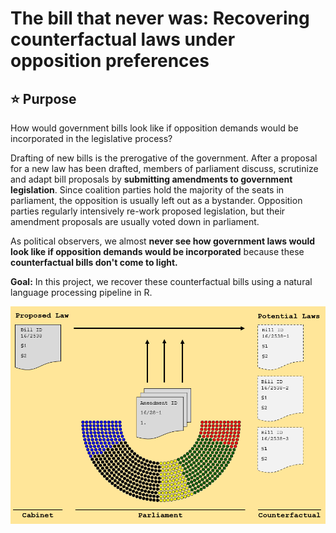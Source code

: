 # The bill that never was: Recovering counterfactual laws under opposition preferences
## :star: Purpose 

How would government bills look like if opposition demands would be incorporated in the legislative process?

Drafting of new bills is the prerogative of the government. After a proposal for a new law has been drafted, members of parliament discuss, scrutinize and adapt bill proposals by **submitting amendments to government legislation**. Since coalition parties hold the majority of the seats in parliament, the opposition is usually left out as a bystander. Opposition parties regularly intensively re-work proposed legislation, but their amendment proposals are usually voted down in parliament. 

As political observers, we almost **never see how government laws would look like if opposition demands would be incorporated** because these **counterfactual bills don't come to light.** 

**Goal:** In this project, we recover these counterfactual bills using a natural language processing pipeline in R. 

<p float="left">
  <img src="flowchart.png" width="700" />
</p>
